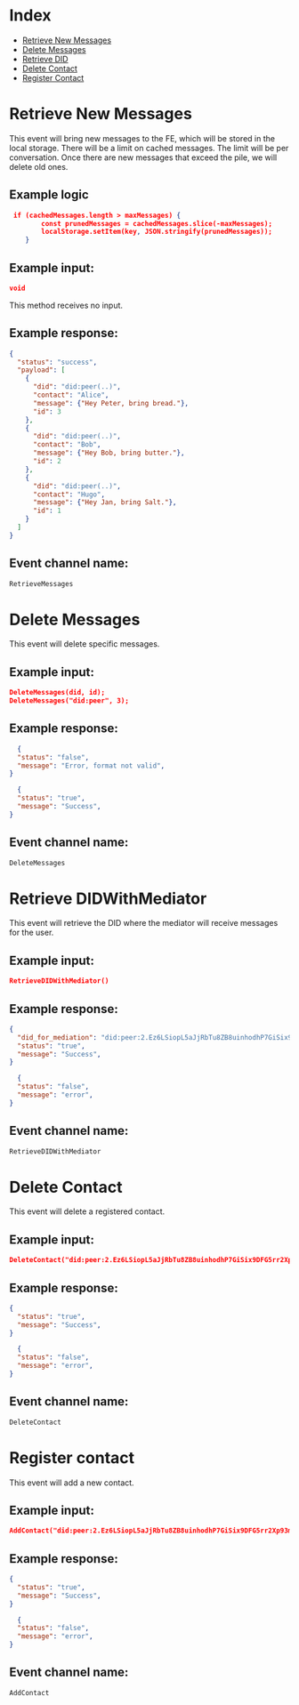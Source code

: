 # Index

- [Retrieve New Messages](#Retrieve-Messages)
- [Delete Messages](#Delete-Messages)
- [Retrieve DID](#Retrieve-DID)
- [Delete Contact](#Delete-Contact)
- [Register Contact](#Register-Contact)



# Retrieve New Messages

This event will bring new messages to the FE, which will be stored in the local storage. There will be a limit on cached messages. The limit will be per conversation. Once there are new messages that exceed the pile, we will delete old ones.  

## Example logic

```json
 if (cachedMessages.length > maxMessages) {
        const prunedMessages = cachedMessages.slice(-maxMessages);
        localStorage.setItem(key, JSON.stringify(prunedMessages));
    }
```
## Example input:

```json
void
```

This method receives no input.

## Example response:

```json
{
  "status": "success",
  "payload": [
    {
      "did": "did:peer(..)",
      "contact": "Alice",
      "message": {"Hey Peter, bring bread."},
      "id": 3
    },
    {
      "did": "did:peer(..)",
      "contact": "Bob",
      "message": {"Hey Bob, bring butter."},
      "id": 2
    },
    {
      "did": "did:peer(..)",
      "contact": "Hugo",
      "message": {"Hey Jan, bring Salt."},
      "id": 1
    }
  ]
}
```

## Event channel name:

```bash
RetrieveMessages
```

# Delete Messages

This event will delete specific messages.


## Example input:
```json
DeleteMessages(did, id);
DeleteMessages("did:peer", 3);
```

## Example response:

```json
  {
  "status": "false",
  "message": "Error, format not valid",
}
```

```json
  {
  "status": "true",
  "message": "Success",
}
```

## Event channel name:

```bash
DeleteMessages
```

# Retrieve DIDWithMediator

This event will retrieve the DID where the mediator will receive messages for the user.


## Example input:
```json
RetrieveDIDWithMediator()
```

## Example response:

```json
{
  "did_for_mediation": "did:peer:2.Ez6LSiopL5aJjRbTu8ZB8uinhodhP7GiSix9DFG5rr2Xp93mg.Vz6MkrnJCtTmSuhoVXUSS8CxZkesWuwHaeHbyp7NT3Z3c9ZoA",
  "status": "true",
  "message": "Success",
}
```

```json
  {
  "status": "false",
  "message": "error",
}
```

## Event channel name:

```bash
RetrieveDIDWithMediator
```

# Delete Contact

This event will delete a registered contact.


## Example input:
```json
DeleteContact("did:peer:2.Ez6LSiopL5aJjRbTu8ZB8uinhodhP7GiSix9DFG5rr2Xp93mg.Vz6MkrnJCtTmSuhoVXUSS8CxZkesWuwHaeHbyp7NT3Z3c9ZoA")
```

## Example response:

```json
{
  "status": "true",
  "message": "Success",
}
```

```json
  {
  "status": "false",
  "message": "error",
}
```

## Event channel name:

```bash
DeleteContact
```
# Register contact

This event will add a new contact.


## Example input:
```json
AddContact("did:peer:2.Ez6LSiopL5aJjRbTu8ZB8uinhodhP7GiSix9DFG5rr2Xp93mg.Vz6MkrnJCtTmSuhoVXUSS8CxZkesWuwHaeHbyp7NT3Z3c9ZoA")
```

## Example response:

```json
{
  "status": "true",
  "message": "Success",
}
```

```json
  {
  "status": "false",
  "message": "error",
}
```

## Event channel name:

```bash
AddContact
```